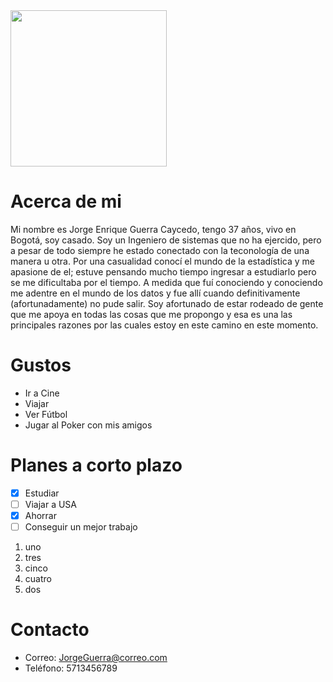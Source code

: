 <img src="https://avatars1.githubusercontent.com/u/6463081?s=400&u=c284aa23356be74446c91fd4763b81480cceff70&v=4 =250x" width="250" height="250"/>

# Acerca de mi

Mi nombre es Jorge Enrique Guerra Caycedo, tengo 37 años, vivo en Bogotá, soy casado.
Soy un Ingeniero de sistemas que no ha ejercido, pero a pesar de todo siempre he estado conectado con la teconología de una manera u otra. Por una casualidad conocí el mundo de la estadística y me apasione de el; estuve pensando mucho tiempo ingresar a estudiarlo pero se me dificultaba por el tiempo. A medida que fuí conociendo y conociendo me adentre en el mundo de los datos y fue allí cuando definitivamente (afortunadamente) no pude salir.
Soy afortunado de estar rodeado de gente que me apoya en todas las cosas que me propongo y esa es una las principales razones por las cuales estoy en este camino en este momento.


# Gustos

* Ir a Cine
* Viajar
* Ver Fútbol 
* Jugar al Poker con mis amigos

# Planes a corto plazo

- [x] Estudiar
- [ ] Viajar a USA
- [x] Ahorrar
- [ ] Conseguir un mejor trabajo

1. uno
3. tres
5. cinco
4. cuatro
2. dos

# Contacto

- Correo: JorgeGuerra@correo.com
- Teléfono: 5713456789

